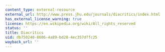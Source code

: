 ```yaml
---
content_type: external-resource
external_url: http://www.press.jhu.edu/journals/diacritics/index.html
has_external_license_warning: true
license: https://en.wikipedia.org/wiki/All_rights_reserved
status: ''
title: Diacritics
uid: db750240-8606-4a89-bd28-4ec357dffc25
wayback_url: ''
---
```

